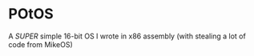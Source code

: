 # POtOS
A *SUPER* simple 16-bit OS I wrote in x86 assembly (with stealing a lot of code from MikeOS)
